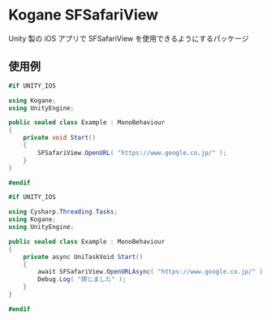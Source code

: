 # Kogane SFSafariView

Unity 製の iOS アプリで SFSafariView を使用できるようにするパッケージ

## 使用例

```cs
#if UNITY_IOS

using Kogane;
using UnityEngine;

public sealed class Example : MonoBehaviour
{
    private void Start()
    {
        SFSafariView.OpenURL( "https://www.google.co.jp/" );
    }
}

#endif
```

```cs
#if UNITY_IOS

using Cysharp.Threading.Tasks;
using Kogane;
using UnityEngine;

public sealed class Example : MonoBehaviour
{
    private async UniTaskVoid Start()
    {
        await SFSafariView.OpenURLAsync( "https://www.google.co.jp/" );
        Debug.Log( "閉じました" );
    }
}

#endif
```